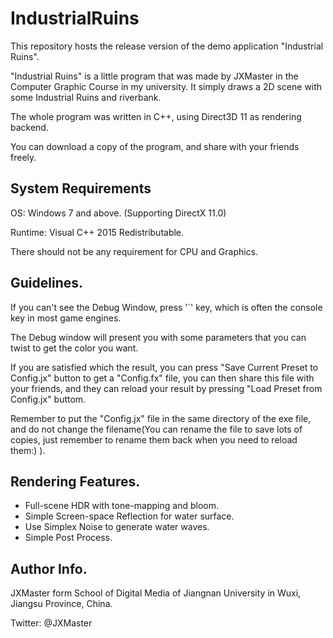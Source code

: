 # IndustrialRuins
This repository hosts the release version of the demo application "Industrial Ruins".

"Industrial Ruins" is a little program that was made by JXMaster in the Computer Graphic Course in my university. It simply draws a 2D scene with some Industrial Ruins and riverbank.

The whole program was written in C++, using Direct3D 11 as rendering backend.

You can download a copy of the program, and share with your friends freely.

## System Requirements
OS: Windows 7 and above. (Supporting DirectX 11.0)

Runtime: Visual C++ 2015 Redistributable.

There should not be any requirement for CPU and Graphics.

## Guidelines.
If you can't see the Debug Window, press '`' key, which is often the console key in most game engines.

The Debug window will present you with some parameters that you can twist to get the color you want.

If you are satisfied which the result, you can press "Save Current Preset to Config.jx" button to get a "Config.fx" file, you can then share this file with your friends, and they can reload your result by pressing "Load Preset from Config.jx" buttom.

Remember to put the "Config.jx" file in the same directory of the exe file, and do not change the filename(You can rename the file to save lots of copies, just remember to rename them back when you need to reload them:) ).

## Rendering Features.
* Full-scene HDR with tone-mapping and bloom.
* Simple Screen-space Reflection for water surface.
* Use Simplex Noise to generate water waves.
* Simple Post Process.

## Author Info.
JXMaster form School of Digital Media of Jiangnan University in Wuxi, Jiangsu Province, China.

Twitter: @JXMaster
